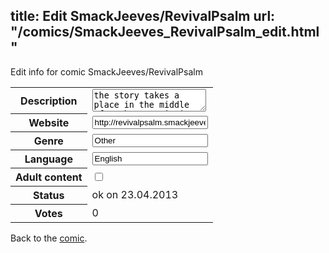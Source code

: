title: Edit SmackJeeves/RevivalPsalm
url: "/comics/SmackJeeves_RevivalPsalm_edit.html"
---
Edit info for comic SmackJeeves/RevivalPsalm

<form name="comic" action="http://gaepostmail.appengine.com/comic" name="post">
<table class="comicinfo">
<tr>
<th>Description</th><td><textarea name="description">the story takes a place in the middle of nowhere... it is the place that's been forsaken by time where there is always dark clouds cover the sky but never rain where there is a monster who loves to fed on the broken spirit.... they tear apart the spirit with their sharp tails and enjoy the dying scream which come from these spirit.. these spirit are trying very hard to escape the claw of the monster.. but their ways are hardly working... and then on a rainy day Veritas came... ================ eh..still trying to figure out how this site works.. maybe I should update in a less random manner..</textarea></td>
</tr>
<tr>
<th>Website</th><td><input type="text" name="url" value="http://revivalpsalm.smackjeeves.com/comics/"/></td>
</tr>
<tr>
<th>Genre</th><td><input type="text" name="genre" value="Other"/></td>
</tr>
<tr>
<th>Language</th><td><input type="text" name="language" value="English"/></td>
</tr>
<tr>
<th>Adult content</th><td><input type="checkbox" name="adult" value="adult" /></td>
</tr>
<tr>
<th>Status</th><td>ok on 23.04.2013</td>
</tr>
<tr>
<th>Votes</th><td>0</div></td>
</tr>
</table>
</form>

Back to the [comic](/comics/SmackJeeves_RevivalPsalm.html).
